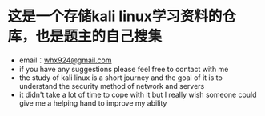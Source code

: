 # 这是一个存储kali linux学习资料的仓库，也是题主的自己搜集
- email：whx924@gmail.com
- if you have any suggestions please feel  free to contact with me 
- the study of kali linux is a short journey and the goal of it is to understand the security method of network and servers 
- it didn't take a lot of time to cope with it but I really wish someone could give me a helping hand to improve my ability 
